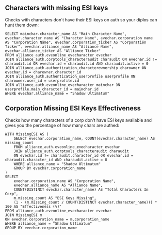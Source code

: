 ## Characters with missing ESI keys
Checks with characters don't have their ESI keys on auth so your diplos can hunt them down:

```
SELECT mainchar.character_name AS "Main Character Name", evechar.character_name AS "Character Name", evechar.corporation_name AS "Corporation Name", evechar.corporation_ticker AS "Corporation Ticker", evechar.alliance_name AS "Alliance Name", evechar.alliance_ticker AS "Alliance Ticker"
FROM alliance_auth.eveonline_evecharacter evechar
JOIN alliance_auth.corptools_characteraudit charaudit ON evechar.id != charaudit.id OR evechar.id = charaudit.id AND charaudit.active = 0
JOIN alliance_auth.authentication_characterownership charowner ON evechar.id = charowner.character_id
JOIN alliance_auth.authentication_userprofile userprofile ON charowner.user_id = userprofile.id
JOIN alliance_auth.eveonline_evecharacter mainchar ON userprofile.main_character_id = mainchar.id
WHERE evechar.alliance_name = "Shadow Ultimatum"
```

## Corporation Missing ESI Keys Effectiveness
Checks how many characters of a corp don't have ESI keys available and gives you the percentage of how many chars are authed:

```
WITH MissingESI AS (
    SELECT evechar.corporation_name, COUNT(evechar.character_name) AS missing_count
    FROM alliance_auth.eveonline_evecharacter evechar 
    JOIN alliance_auth.corptools_characteraudit charaudit 
    ON evechar.id != charaudit.character_id OR evechar.id = charaudit.character_id AND charaudit.active = 0
    WHERE alliance_name = "Shadow Ultimatum"
    GROUP BY evechar.corporation_name
)
SELECT 
    evechar.corporation_name AS "Corporation Name", 
    evechar.alliance_name AS "Alliance Name", 
    COUNT(DISTINCT evechar.character_name) AS "Total Characters In Corp", 
    m.missing_count AS "ESI Keys Missing",
    (1 - (m.missing_count / COUNT(DISTINCT evechar.character_name))) * 100 AS "Effectiveness (%)"
FROM alliance_auth.eveonline_evecharacter evechar
JOIN MissingESI m
ON evechar.corporation_name = m.corporation_name
WHERE alliance_name = "Shadow Ultimatum"
GROUP BY evechar.corporation_name
```